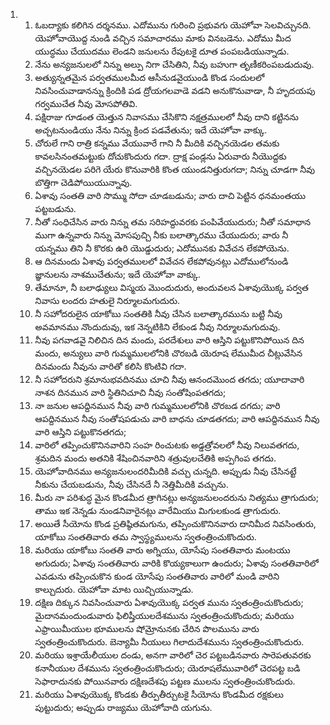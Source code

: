 <ol>
  <li>
    <ol>
      <li>ఓబద్యాకు కలిగిన దర్శనము. ఎదోమును గురించి ప్రభువగు యెహోవా సెలవిచ్చునది. యెహోవాయొద్ద నుండి వచ్చిన సమాచారము మాకు వినబడెను. ఎదోము మీద యుద్ధము చేయుదము లెండని జనులను రేపుటకై దూత పంపబడియున్నాడు.</li>
      <li>నేను అన్యజనులలో నిన్ను అల్పు నిగా చేసితిని, నీవు బహుగా తృణీకరింపబడుదువు.</li>
      <li>అత్యున్నతమైన పర్వతములమీద ఆసీనుడవైయుండి కొండ సందులలో నివసించువాడానన్ను క్రిందికి పడ ద్రోయగలవాడె వడని అనుకొనువాడా, నీ హృదయపు గర్వముచేత నీవు మోసపోతివి.</li>
      <li>పక్షిరాజు గూడంత యెత్తున నివాసము చేసికొని నక్షత్రములలో నీవు దాని కట్టినను అచ్చటనుండియు నేను నిన్ను క్రింద పడవేతును; ఇదే యెహోవా వాక్కు.</li>
      <li>చోరులే గాని రాత్రి కన్నము వేయువారే గాని నీ మీదికి వచ్చినయెడల తమకు కావలసినంతమట్టుకు దోచుకొందురు గదా. ద్రాక్ష పండ్లను ఏరువారు నీయొద్దకు వచ్చినయెడల పరిగె యేరు కొనువారికి కొంత యుండనిత్తురుగదా; నిన్ను చూడగా నీవు బొత్తిగా చెడిపోయియున్నావు.</li>
      <li>ఏశావు సంతతి వారి సొమ్ము సోదా చూడబడును; వారు దాచి పెట్టిన ధనమంతయు పట్టబడును.</li>
      <li>నీతో సంధిచేసిన వారు నిన్ను తమ సరిహద్దువరకు పంపివేయుదురు; నీతో సమాధాన ముగా ఉన్నవారు నిన్ను మోసపుచ్చి నీకు బలాత్కారము చేయుదురు; వారు నీ యన్నము తిని నీ కొరకు ఉరి యొడ్డుదురు; ఎదోమునకు వివేచన లేకపోయెను.</li>
      <li>ఆ దినమందు ఏశావు పర్వతములలో వివేచన లేకపోవునట్లు ఎదోములోనుండి జ్ఞానులను నాశముచేతును; ఇదే యెహోవా వాక్కు.</li>
      <li>తేమానూ, నీ బలాఢ్యులు విస్మయ మొందుదురు, అందువలన ఏశావుయొక్క పర్వత నివాసు లందరు హతులై నిర్మూలమగుదురు.</li>
      <li>నీ సహోదరులైన యాకోబు సంతతికి నీవు చేసిన బలాత్కారమును బట్టి నీవు అవమానము నొందుదువు, ఇక నెన్నటికిని లేకుండ నీవు నిర్మూలమగుదువు.</li>
      <li>నీవు పగవాడవై నిలిచిన దిన మందు, పరదేశులు వారి ఆస్తిని పట్టుకొనిపోయిన దిన మందు, అన్యులు వారి గుమ్మములలోనికి చొరబడి యెరూష లేముమీద చీట్లువేసిన దినమందు నీవును వారితో కలిసి  కొంటివి గదా.</li>
      <li>నీ సహోదరుని శ్రమానుభవదినము చూచి నీవు ఆనందమొంద తగదు; యూదావారి నాశన దినమున వారి స్థితినిచూచి నీవు సంతోషింపతగదు;</li>
      <li>నా జనుల ఆపద్దినమున నీవు వారి గుమ్మములలోనికి చొరబడ దగదు; వారి ఆపద్దినమున నీవు సంతోషపడుచు వారి బాధను చూడతగదు; వారి ఆపద్దినమున నీవు వారి ఆస్తిని పట్టుకొనతగదు;</li>
      <li>వారిలో తప్పించుకొనినవారిని సంహ రించుటకు అడ్డత్రోవలలో నీవు నిలువతగదు, శ్రమదిన మందు అతనికి శేషించినవారిని శత్రువులచేతికి అప్పగింప తగదు.</li>
      <li>యెహోవాదినము  అన్యజనులందరిమీదికి  వచ్చు చున్నది. అప్పుడు నీవు చేసినట్టే నీకును చేయబడును, నీవు చేసినదే నీ నెత్తిమీదికి వచ్చును.</li>
      <li>మీరు నా పరిశుద్ధ  మైన కొండమీద త్రాగినట్లు అన్యజనులందరును నిత్యము త్రాగుదురు; తాము ఇక నెన్నడు నుండనివారైనట్లు వారేమియు మిగులకుండ త్రాగుదురు.</li>
      <li>అయితే సీయోను కొండ ప్రతిష్ఠితమగును, తప్పించుకొనినవారు దానిమీద నివసింతురు, యాకోబు సంతతివారు తమ స్వాస్థ్యములను స్వతంత్రించుకొందురు.</li>
      <li>మరియు యాకోబు సంతతి వారు అగ్నియు, యోసేపు సంతతివారు మంటయు అగుదురు; ఏశావు సంతతివారు వారికి కొయ్యకాలుగా ఉందురు; ఏశావు సంతతివారిలో ఎవడును తప్పించుకొన కుండ యోసేపు సంతతివారు వారిలో మండి వారిని కాల్చుదురు. యెహోవా మాట యిచ్చియున్నాడు.</li>
      <li>దక్షిణ దిక్కున నివసించువారు  ఏశావుయొక్క  పర్వత మును స్వతంత్రించుకొందురు;  మైదానమందుండువారు ఫిలిష్తీయులదేశమును  స్వతంత్రించుకొందురు; మరియు ఎఫ్రాయిమీయుల భూములను షోమ్రోనునకు చేరిన పొలమును వారు స్వతంత్రించుకొందురు. బెన్యామీ నీయులు గిలాదుదేశమును స్వతంత్రించుకొందురు.</li>
      <li>మరియు ఇశ్రాయేలీయుల దండు, అనగా వారిలో చెర పట్టబడినవారు సారెపతువరకు కనానీయుల దేశమును స్వతంత్రించుకొందురు; యెరూషలేమువారిలో చెరపట్ట బడి సెఫారాదునకు పోయినవారు దక్షిణదేశపు పట్టణ ములను స్వతంత్రించుకొందురు.</li>
      <li>మరియు ఏశావుయొక్క కొండకు తీర్పుతీర్చుటకై సీయోను కొండమీద రక్షకులు పుట్టుదురు; అప్పుడు రాజ్యము యెహోవాది యగును.</li>
    </ol>
  </li>
</ol>